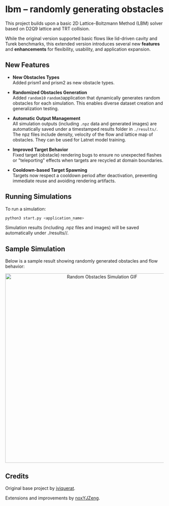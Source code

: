 # lbm – randomly generating obstacles

This project builds upon a basic 2D Lattice-Boltzmann Method (LBM) solver based on D2Q9 lattice and TRT collision.

While the original version supported basic flows like lid-driven cavity and Turek benchmarks, this extended version introduces several new **features** and **enhancements** for flexibility, usability, and application expansion.


## New Features

- **New Obstacles Types**  
  Added prism1 and prism2 as new obstacle types.

- **Randomized Obstacles Generation**  
  Added `random10` `random3`application that dynamically generates random obstacles for each simulation. This enables diverse dataset creation and generalization testing.

- **Automatic Output Management**  
  All simulation outputs (including `.npz` data and generated images) are automatically saved under a timestamped results folder in `./results/`. The npz files include density, velocity of the flow and lattice map of obstacles. They can be used for Latnet model training.

- **Improved Target Behavior**  
  Fixed target (obstacle) rendering bugs to ensure no unexpected flashes or "teleporting" effects when targets are recycled at domain boundaries.

- **Cooldown-based Target Spawning**  
  Targets now respect a cooldown period after deactivation, preventing immediate reuse and avoiding rendering artifacts.



## Running Simulations

To run a simulation:
```bash
python3 start.py <application_name>
```
Simulation results (including .npz files and images) will be saved automatically under ./results/<timestamp>/.


## Sample Simulation

Below is a sample result showing randomly generated obstacles and flow behavior:

<p align="center"> <img src="lbm/save/random10.gif" width="600" alt="Random Obstacles Simulation GIF"> </p>


## Credits

Original base project by [jviquerat](https://github.com/jviquerat/lbm). 

Extensions and improvements by [noxYJZeng](https://github.com/noxYJZeng/lbm-generating-obstacles-randomly).

